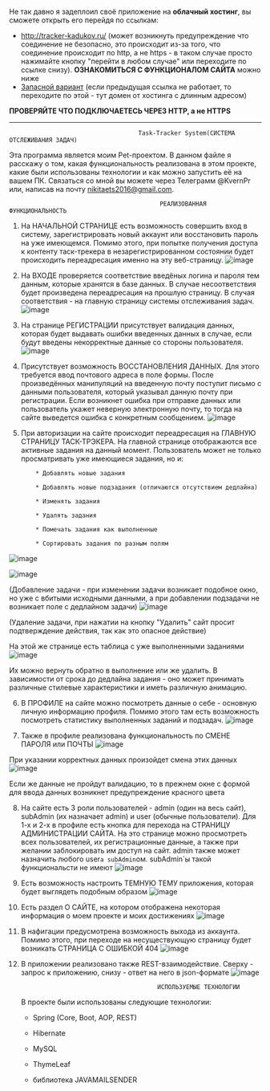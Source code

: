 Не так давно я задеплоил своё приложение на <b>облачный хостинг</b>, вы сможете открыть его перейдя по ссылкам:</i><br>
    <ul>
      <li><a href="http://tracker-kadukov.ru/">http://tracker-kadukov.ru/</a>  (может возникнуть предупреждение что соединение не безопасно, это происходит из-за того, что соединение происходит по http, а не https - в таком случае просто нажимайте кнопку "перейти в любом случае" или переходите по ссылке снизу). <b>ОЗНАКОМИТЬСЯ С ФУНКЦИОНАЛОМ САЙТА</b> можно ниже </li>
      <li><a href="http://ec2-18-159-26-63.eu-central-1.compute.amazonaws.com/">Запасной вариант</a>  (если предыдущая ссылка не работает, то переходите по этой - тут домен от хостинга с длинным адресом)</li>
    </ul>
<b>ПРОВЕРЯЙТЕ ЧТО ПОДКЛЮЧАЕТЕСЬ ЧЕРЕЗ HTTP, а не HTTPS</b>
    <hr>
    
                                        Task-Tracker System(СИСТЕМА ОТСЛЕЖИВАНИЯ ЗАДАЧ)
                                        
Эта программа является моим Pet-проектом. В данном файле я расскажу о том, какая функциональность реализована в этом проекте, какие были использованы технологии и как можно запустить её на вашем ПК. Связаться со мной вы можете через Телеграмм @KvernPr или, написав на почту nikitaets2016@gmail.com.


                                              РЕАЛИЗОВАННАЯ ФУНКЦИОНАЛЬНОСТЬ
                                              
1. На НАЧАЛЬНОЙ СТРАНИЦЕ есть возможность совершить вход в систему, зарегистрировать новый аккаунт или восстановить пароль на уже имеющемся. Помимо этого, при попытке получения доступа к контенту таск-трекера в незарегистрированном состоянии будет происходить переадресация именно на эту веб-страницу.
 ![image](https://github.com/HiKvern/Task_Tracker_System/assets/86073191/380dd05d-d66e-4b1e-b035-545968ba8cc7)





2. На ВХОДЕ проверяется соответствие введёных логина и пароля тем данным, которые хранятся в базе данных. В случае несоответствия будет произведена переадресация на прошлую страницу. В случая соответствия - на главную страницу системы отслеживания задач.
 ![image](https://github.com/HiKvern/Task_Tracker_System/assets/86073191/7f862ae5-a784-4885-bfb5-6338a8c40634)





3. На странице РЕГИСТРАЦИИ присутствует валидация данных, которая будет выдавать ошибки введенных данных в случае, если будут введены некорректные данные со стороны пользователя.
 ![image](https://github.com/HiKvern/Task_Tracker_System/assets/86073191/9f0b7ff9-6ade-4c83-95d9-5758d5454e87)





4. Присутствует возможность ВОССТАНОВЛЕНИЯ ДАННЫХ. Для этого требуется ввод почтового адреса в поле формы. После произведённых манипуляций на введенную почту поступит письмо с данными пользователя, который указывал данную почту при регистрации. Если возникнет ошибка при отправке данных или пользователь укажет неверную электронную почту, то тогда на сайте выведется ошибка с конкретным сообщением.
 ![image](https://github.com/HiKvern/Task_Tracker_System/assets/86073191/3cd43fff-2ece-473a-a743-7a2dbd003266)





5. При авторизации на сайте происходит переадресация на ГЛАВНУЮ СТРАНИЦУ ТАСК-ТРЭКЕРА. На главной странице отображаются все активные задания на данный момент. Пользователь может не только просматривать уже имеющиеся задания, но и:
   
           * Добавлять новые задания
   
           * Добавлять новые подзадания (отличаются отсутствием дедлайна)
   
           * Изменять задания
   
           * Удалять задания

           * Помечать задания как выполненные

           * Сортировать задания по разным полям
 ![image](https://github.com/HiKvern/Task_Tracker_System/assets/86073191/d681b796-b6c1-4fe9-9a1c-f57c1a29466b)




![image](https://github.com/HiKvern/Task_Tracker_System/assets/86073191/af3dce0a-f153-409a-8d9b-7d03de1caa6f)



(Добавление задачи - при изменении задачи возникает подобное окно, но уже с вбитыми исходными данными, а при добавлении подзадачи не возникает поле с дедлайном задачи)
![image](https://github.com/HiKvern/Task_Tracker_System/assets/86073191/20832ee1-eeb3-4b88-a929-c2fab1b331cd)


(Удаление задачи, при нажатии на кнопку "Удалить" сайт просит подтверждение действия, так как это опасное действие)


 На этой же странице есть таблица с уже выполненными заданиями
  ![image](https://github.com/HiKvern/Task_Tracker_System/assets/86073191/1531ff7e-1db1-4a70-ad2e-8b8e65e84f96)


  
Их можно вернуть обратно в выполнение или же удалить. В зависимости от срока до дедлайна задания - оно может принимать различные стилевые характеристики и иметь различную анимацию. 





6. В ПРОФИЛЕ на сайте можно посмотреть данные о себе - основную личную информацию профиля. Помимо этого там есть возможность посмотреть статистику выполненных заданий и подзадач.
 ![image](https://github.com/HiKvern/Task_Tracker_System/assets/86073191/4ae19817-e490-4e6f-9164-3965452e9325)





7. Также в профиле реализована функциональность по СМЕНЕ ПАРОЛЯ или ПОЧТЫ
 ![image](https://github.com/HiKvern/Task_Tracker_System/assets/86073191/ccdcc071-f8ba-42d9-a7cf-918e6970a52d)




 При указании корректных данных произойдет смена этих данных
 ![image](https://github.com/HiKvern/Task_Tracker_System/assets/86073191/b0849859-6fb4-4287-a4fc-74b551e03b76)




 Если же данные не пройдут валидацию, то в прежнем окне с формой для ввода данных возникнет предупреждение красного цвета






 8. На сайте есть 3 роли пользователей - admin (один на весь сайт), subAdmin (их назначает admin) и user (обычные пользователи). Для 1-х и 2-х в профиле есть кнопка для перехода на СТРАНИЦУ АДМИНИСТРАЦИИ САЙТА. На это странице можно просмотреть всех пользователей, их регистрационные данные, а также при желании заблокировать им доступ на сайт. admin также может назначить любого user`a subAdmin`ом. subAdmin`ы такой функциональсти не имеют
![image](https://github.com/HiKvern/Task_Tracker_System/assets/86073191/f6e6ff38-d1f0-464e-b838-22a16658ac04)






9. Есть возможность настроить ТЕМНУЮ ТЕМУ приложения,  которая будет выглядеть подобным образом
 ![image](https://github.com/HiKvern/Task_Tracker_System/assets/86073191/3b5aca05-0033-433a-9541-4c4a2a6b6d40)






10. Есть раздел О САЙТЕ, на котором отображена некоторая информация о моем проекте и моих достижениях
![image](https://github.com/HiKvern/Task_Tracker_System/assets/86073191/4ad587e8-d50b-405b-bd92-b0f0aed1c941)






11. В нафигации предусмотрена возможность выхода из аккаунта. Помимо этого, при переходе на несуществующую страницу будет возникать СТРАНИЦА С ОШИБКОЙ 404
 ![image](https://github.com/HiKvern/Task_Tracker_System/assets/86073191/61eb3b29-403f-4753-8869-6e849f416a89)






12. В приложении реализовано также REST-взаимодействие. Сверху - запрос к приложению, снизу - ответ на него в json-формате
 ![image](https://github.com/HiKvern/Task_Tracker_System/assets/86073191/dded907c-3d76-46c7-a090-67929370d79c)

                                              ИСПОЛЬЗУЕМЫЕ ТЕХНОЛОГИИ

    В проекте были использованы следующие технологии:

    * Spring (Core, Boot, AOP, REST)
   
    * Hibernate
   
    * MySQL
   
    * ThymeLeaf

    * библиотека JAVAMAILSENDER
